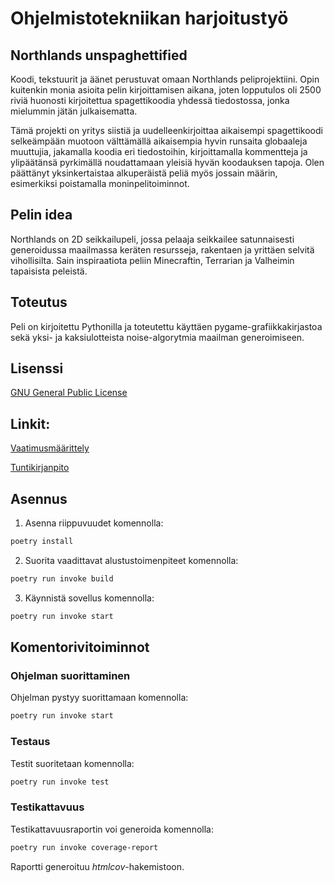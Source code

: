 # Ohjelmistotekniikan harjoitustyö
## Northlands unspaghettified
Koodi, tekstuurit ja äänet perustuvat omaan Northlands peliprojektiini. Opin kuitenkin monia asioita pelin kirjoittamisen aikana, joten lopputulos oli 2500 riviä huonosti kirjoitettua spagettikoodia yhdessä tiedostossa, jonka mielummin jätän julkaisematta.

Tämä projekti on yritys siistiä ja uudelleenkirjoittaa aikaisempi spagettikoodi selkeämpään muotoon välttämällä aikaisempia hyvin runsaita globaaleja muuttujia, jakamalla koodia eri tiedostoihin, kirjoittamalla kommentteja ja ylipäätänsä pyrkimällä noudattamaan yleisiä hyvän koodauksen tapoja. Olen päättänyt yksinkertaistaa alkuperäistä peliä myös jossain määrin, esimerkiksi poistamalla moninpelitoiminnot.

## Pelin idea
Northlands on 2D seikkailupeli, jossa pelaaja seikkailee satunnaisesti generoidussa maailmassa keräten resursseja, rakentaen ja yrittäen selvitä vihollisilta. Sain inspiraatiota peliin Minecraftin, Terrarian ja Valheimin tapaisista peleistä.

## Toteutus
Peli on kirjoitettu Pythonilla ja toteutettu käyttäen pygame-grafiikkakirjastoa sekä yksi- ja kaksiulotteista noise-algorytmia maailman generoimiseen.

## Lisenssi
[GNU General Public License](https://opensource.org/licenses/GPL-3.0)

## Linkit:

[Vaatimusmäärittely](https://github.com/yoskari/ot_harjoitustyo/blob/main/dokumentaatio/maarittely.md)

[Tuntikirjanpito](https://github.com/yoskari/ot_harjoitustyo/blob/main/dokumentaatio/tuntikirjanpito.md)

## Asennus
1. Asenna riippuvuudet komennolla:

```bash
poetry install
```

2. Suorita vaadittavat alustustoimenpiteet komennolla:

```bash
poetry run invoke build
```

3. Käynnistä sovellus komennolla:

```bash
poetry run invoke start
```

## Komentorivitoiminnot

### Ohjelman suorittaminen

Ohjelman pystyy suorittamaan komennolla:

```bash
poetry run invoke start
```

### Testaus

Testit suoritetaan komennolla:

```bash
poetry run invoke test
```

### Testikattavuus

Testikattavuusraportin voi generoida komennolla:

```bash
poetry run invoke coverage-report
```

Raportti generoituu _htmlcov_-hakemistoon.
